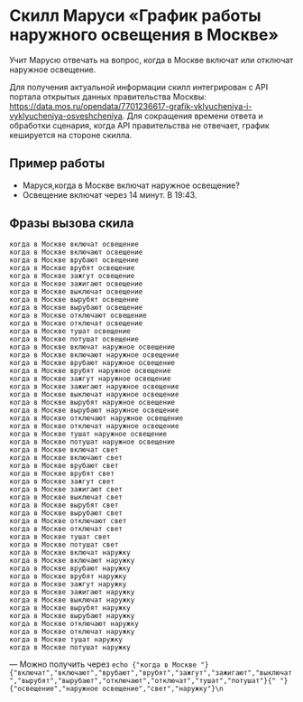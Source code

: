 # Скилл Маруси «График работы наружного освещения в Москве»

Учит Марусю отвечать на вопрос, когда в Москве включат или отключат наружное освещение.

Для получения актуальной информации скилл интегрирован с API портала открытых данных правительства Москвы: https://data.mos.ru/opendata/7701236617-grafik-vklyucheniya-i-vyklyucheniya-osveshcheniya. Для сокращения времени ответа и обработки сценария, когда API правительства не отвечает, график кешируется на стороне скилла.

## Пример работы

- Маруся,когда в Москве включат наружное освещение?
- Освещение включат через 14 минут. В 19:43.

## Фразы вызова скила

```
когда в Москве включат освещение
когда в Москве включают освещение
когда в Москве врубают освещение
когда в Москве врубят освещение
когда в Москве зажгут освещение
когда в Москве зажигают освещение
когда в Москве выключат освещение
когда в Москве вырубят освещение
когда в Москве вырубают освещение
когда в Москве отключают освещение
когда в Москве отключат освещение
когда в Москве тушат освещение
когда в Москве потушат освещение
когда в Москве включат наружное освещение
когда в Москве включают наружное освещение
когда в Москве врубают наружное освещение
когда в Москве врубят наружное освещение
когда в Москве зажгут наружное освещение
когда в Москве зажигают наружное освещение
когда в Москве выключат наружное освещение
когда в Москве вырубят наружное освещение
когда в Москве вырубают наружное освещение
когда в Москве отключают наружное освещение
когда в Москве отключат наружное освещение
когда в Москве тушат наружное освещение
когда в Москве потушат наружное освещение
когда в Москве включат свет
когда в Москве включают свет
когда в Москве врубают свет
когда в Москве врубят свет
когда в Москве зажгут свет
когда в Москве зажигают свет
когда в Москве выключат свет
когда в Москве вырубят свет
когда в Москве вырубают свет
когда в Москве отключают свет
когда в Москве отключат свет
когда в Москве тушат свет
когда в Москве потушат свет
когда в Москве включат наружку
когда в Москве включают наружку
когда в Москве врубают наружку
когда в Москве врубят наружку
когда в Москве зажгут наружку
когда в Москве зажигают наружку
когда в Москве выключат наружку
когда в Москве вырубят наружку
когда в Москве вырубают наружку
когда в Москве отключают наружку
когда в Москве отключат наружку
когда в Москве тушат наружку
когда в Москве потушат наружку
```

— Можно получить через `echo {"когда в Москве "}{"включат","включают","врубают","врубят","зажгут","зажигают","выключат","вырубят","вырубают","отключают","отключат","тушат","потушат"}{" "}{"освещение","наружное освещение","свет","наружку"}\n`
